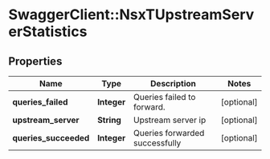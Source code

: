 # SwaggerClient::NsxTUpstreamServerStatistics

## Properties
Name | Type | Description | Notes
------------ | ------------- | ------------- | -------------
**queries_failed** | **Integer** | Queries failed to forward. | [optional] 
**upstream_server** | **String** | Upstream server ip | [optional] 
**queries_succeeded** | **Integer** | Queries forwarded successfully | [optional] 


